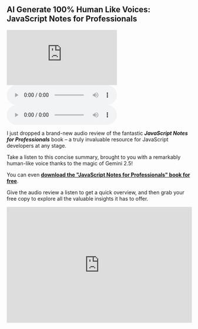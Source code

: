 ## AI Generate 100% Human Like Voices: JavaScript Notes for Professionals


<embed src="https://jmp.sh/220dQ0jn" type="audio/mpeg" controls="true" loop="false" autostart="true">

<audio controls>
  <source src="https://jmp.sh/220dQ0jn" type="audio/mpeg">
  Your browser does not support the audio element.
</audio>


<audio controls autoplay>
  <source src="[https://jmp.sh/220dQ0jn](https://jmp.sh/220dQ0jn)" type="audio/mpeg">
  Your browser does not support the audio element.
</audio>

I just dropped a brand-new audio review of the fantastic ***JavaScript Notes for Professionals*** book – a truly invaluable resource for JavaScript developers at any stage.

Take a listen to this concise summary, brought to you with a remarkably human-like voice thanks to the magic of Gemini 2.5!

You can even [**download the "JavaScript Notes for Professionals" book for free**](https://agunechembaekene.wordpress.com/wp-content/uploads/2025/04/javascript-notes-for-professionals.pdf).

Give the audio review a listen to get a quick overview, and then grab your free copy to explore all the valuable insights it has to offer.


<iframe width="100%" height="315" src="https://www.youtube.com/embed/DaCPAyCPcMg?si=4C0I-NWRndH3VfiY" title="YouTube video player" frameborder="0" allow="accelerometer; autoplay; clipboard-write; encrypted-media; gyroscope; picture-in-picture; web-share" referrerpolicy="strict-origin-when-cross-origin" allowfullscreen></iframe>

